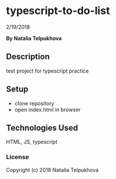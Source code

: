 # typescript-to-do-list

2/19/2018

**By Natalia Telpukhova**

## Description

test project for typescript practice

## Setup

* clone repository
* open index.html in browser

## Technologies Used

HTML, JS, typescript

### License

Copyright (c) 2018 Natalia Telpukhova
